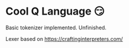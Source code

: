 # Cool Q Language :smirk:

Basic tokenizer implemented. Unfinished. 

Lexer based on https://craftinginterpreters.com/
